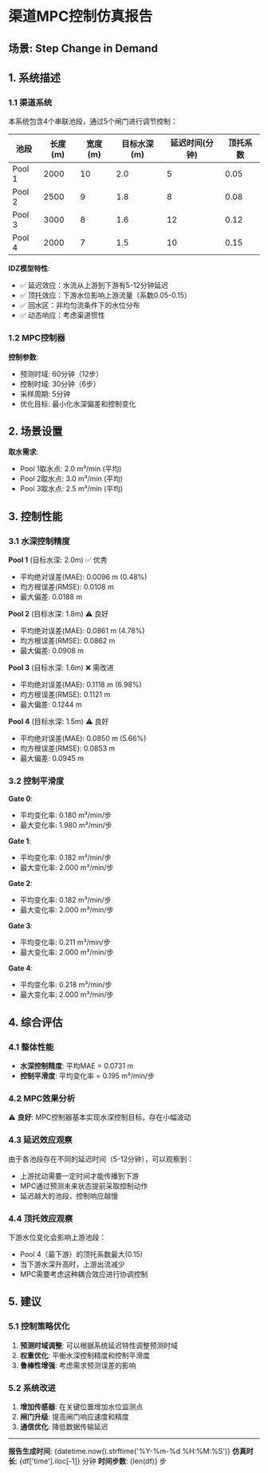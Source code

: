 # 渠道MPC控制仿真报告

## 场景: Step Change in Demand

## 1. 系统描述

### 1.1 渠道系统

本系统包含4个串联池段，通过5个闸门进行调节控制：

| 池段 | 长度(m) | 宽度(m) | 目标水深(m) | 延迟时间(分钟) | 顶托系数 |
|------|---------|---------|------------|--------------|---------|
| Pool 1 | 2000 | 10 | 2.0 | 5 | 0.05 |
| Pool 2 | 2500 | 9 | 1.8 | 8 | 0.08 |
| Pool 3 | 3000 | 8 | 1.6 | 12 | 0.12 |
| Pool 4 | 2000 | 7 | 1.5 | 10 | 0.15 |

**IDZ模型特性**:
- ✅ 延迟效应：水流从上游到下游有5-12分钟延迟
- ✅ 顶托效应：下游水位影响上游流量（系数0.05-0.15）
- ✅ 回水区：非均匀流条件下的水位分布
- ✅ 动态响应：考虑渠道惯性

### 1.2 MPC控制器

**控制参数**:
- 预测时域: 60分钟（12步）
- 控制时域: 30分钟（6步）
- 采样周期: 5分钟
- 优化目标: 最小化水深偏差和控制变化

## 2. 场景设置


**取水需求**:
- Pool 1取水点: 2.0 m³/min (平均)
- Pool 2取水点: 3.0 m³/min (平均)
- Pool 3取水点: 2.5 m³/min (平均)


## 3. 控制性能

### 3.1 水深控制精度


**Pool 1** (目标水深: 2.0m) ✅ 优秀
- 平均绝对误差(MAE): 0.0096 m (0.48%)
- 均方根误差(RMSE): 0.0108 m
- 最大偏差: 0.0188 m


**Pool 2** (目标水深: 1.8m) ⚠️ 良好
- 平均绝对误差(MAE): 0.0861 m (4.78%)
- 均方根误差(RMSE): 0.0862 m
- 最大偏差: 0.0908 m


**Pool 3** (目标水深: 1.6m) ❌ 需改进
- 平均绝对误差(MAE): 0.1118 m (6.98%)
- 均方根误差(RMSE): 0.1121 m
- 最大偏差: 0.1244 m


**Pool 4** (目标水深: 1.5m) ⚠️ 良好
- 平均绝对误差(MAE): 0.0850 m (5.66%)
- 均方根误差(RMSE): 0.0853 m
- 最大偏差: 0.0945 m


### 3.2 控制平滑度


**Gate 0**:
- 平均变化率: 0.180 m³/min/步
- 最大变化率: 1.980 m³/min/步


**Gate 1**:
- 平均变化率: 0.182 m³/min/步
- 最大变化率: 2.000 m³/min/步


**Gate 2**:
- 平均变化率: 0.182 m³/min/步
- 最大变化率: 2.000 m³/min/步


**Gate 3**:
- 平均变化率: 0.211 m³/min/步
- 最大变化率: 2.000 m³/min/步


**Gate 4**:
- 平均变化率: 0.218 m³/min/步
- 最大变化率: 2.000 m³/min/步



## 4. 综合评估

### 4.1 整体性能

- **水深控制精度**: 平均MAE = 0.0731 m
- **控制平滑度**: 平均变化率 = 0.195 m³/min/步

### 4.2 MPC效果分析

⚠️ **良好**: MPC控制器基本实现水深控制目标，存在小幅波动


### 4.3 延迟效应观察

由于各池段存在不同的延迟时间（5-12分钟），可以观察到：
- 上游扰动需要一定时间才能传播到下游
- MPC通过预测未来状态提前采取控制动作
- 延迟越大的池段，控制响应越慢

### 4.4 顶托效应观察

下游水位变化会影响上游池段：
- Pool 4（最下游）的顶托系数最大(0.15)
- 当下游水深升高时，上游出流减少
- MPC需要考虑这种耦合效应进行协调控制

## 5. 建议

### 5.1 控制策略优化

1. **预测时域调整**: 可以根据系统延迟特性调整预测时域
2. **权重优化**: 平衡水深控制精度和控制平滑度
3. **鲁棒性增强**: 考虑需求预测误差的影响

### 5.2 系统改进

1. **增加传感器**: 在关键位置增加水位监测点
2. **闸门升级**: 提高闸门响应速度和精度
3. **通信优化**: 降低数据传输延迟

---

**报告生成时间**: {datetime.now().strftime('%Y-%m-%d %H:%M:%S')}
**仿真时长**: {df['time'].iloc[-1]} 分钟
**时间步数**: {len(df)} 步
